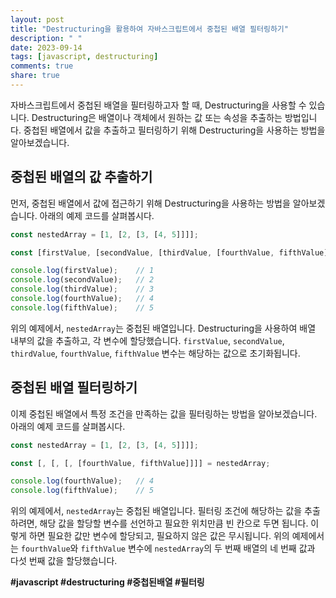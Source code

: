 ```yaml
---
layout: post
title: "Destructuring을 활용하여 자바스크립트에서 중첩된 배열 필터링하기"
description: " "
date: 2023-09-14
tags: [javascript, destructuring]
comments: true
share: true
---
```


자바스크립트에서 중첩된 배열을 필터링하고자 할 때, Destructuring을 사용할 수 있습니다. Destructuring은 배열이나 객체에서 원하는 값 또는 속성을 추출하는 방법입니다. 중첩된 배열에서 값을 추출하고 필터링하기 위해 Destructuring을 사용하는 방법을 알아보겠습니다.

## 중첩된 배열의 값 추출하기

먼저, 중첩된 배열에서 값에 접근하기 위해 Destructuring을 사용하는 방법을 알아보겠습니다. 아래의 예제 코드를 살펴봅시다.

```javascript
const nestedArray = [1, [2, [3, [4, 5]]]];

const [firstValue, [secondValue, [thirdValue, [fourthValue, fifthValue]]]] = nestedArray;

console.log(firstValue);    // 1
console.log(secondValue);   // 2
console.log(thirdValue);    // 3
console.log(fourthValue);   // 4
console.log(fifthValue);    // 5
```

위의 예제에서, `nestedArray`는 중첩된 배열입니다. Destructuring을 사용하여 배열 내부의 값을 추출하고, 각 변수에 할당했습니다. `firstValue`, `secondValue`, `thirdValue`, `fourthValue`, `fifthValue` 변수는 해당하는 값으로 초기화됩니다.

## 중첩된 배열 필터링하기

이제 중첩된 배열에서 특정 조건을 만족하는 값을 필터링하는 방법을 알아보겠습니다. 아래의 예제 코드를 살펴봅시다.

```javascript
const nestedArray = [1, [2, [3, [4, 5]]]];

const [, [, [, [fourthValue, fifthValue]]]] = nestedArray;

console.log(fourthValue);   // 4
console.log(fifthValue);    // 5
```

위의 예제에서, `nestedArray`는 중첩된 배열입니다. 필터링 조건에 해당하는 값을 추출하려면, 해당 값을 할당할 변수를 선언하고 필요한 위치만큼 빈 칸으로 두면 됩니다. 이렇게 하면 필요한 값만 변수에 할당되고, 필요하지 않은 값은 무시됩니다. 위의 예제에서는 `fourthValue`와 `fifthValue` 변수에 `nestedArray`의 두 번째 배열의 네 번째 값과 다섯 번째 값을 할당했습니다.

**#javascript #destructuring #중첩된배열 #필터링**